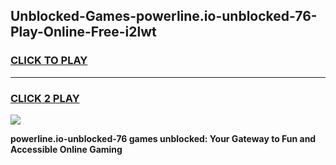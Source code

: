 
## Unblocked-Games-powerline.io-unblocked-76-Play-Online-Free-i2lwt
<h3>
<a href="https://premium76.site?title=powerline.io-unblocked-76&ref=26A">CLICK TO PLAY</a></h3>
<hr>

<h3>
<a href="https://premium76.site?title=powerline.io-unblocked-76&ref=26A">CLICK 2 PLAY</a>
  
</h3>

<a href="https://premium76.site?title=powerline.io-unblocked-76&ref=26A"><img src="https://clearcache.store/games.png"></a>


**powerline.io-unblocked-76 games unblocked: Your Gateway to Fun and Accessible Online Gaming**
